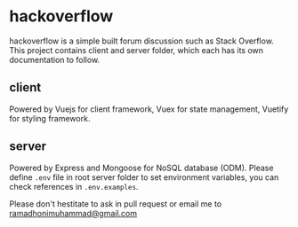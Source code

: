 # hackoverflow

hackoverflow is a simple built forum discussion such as Stack Overflow. This project contains client and server folder, which each has its own documentation to follow.

## client
Powered by Vuejs for client framework, Vuex for state management, Vuetify for styling framework.

## server
Powered by Express and Mongoose for NoSQL database (ODM). Please define `.env` file in root server folder to set environment variables, you can check references in `.env.examples`.

Please don't hestitate to ask in pull request or email me to ramadhonimuhammad@gmail.com